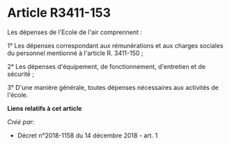 # Article R3411-153

Les dépenses de l'Ecole de l'air comprennent :

1° Les dépenses correspondant aux rémunérations et aux charges sociales du personnel mentionné à l'article R. 3411-150 ;

2° Les dépenses d'équipement, de fonctionnement, d'entretien et de sécurité́ ;

3° D'une manière générale, toutes dépenses nécessaires aux activités de l'école.

**Liens relatifs à cet article**

_Créé par_:

  - Décret n°2018-1158 du 14 décembre 2018 - art. 1
